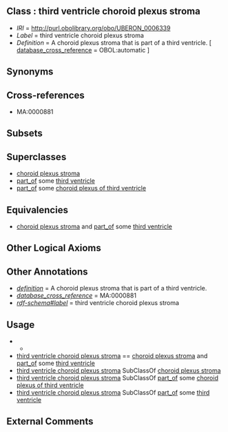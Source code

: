 
## Class : third ventricle choroid plexus stroma

 * *IRI* = http://purl.obolibrary.org/obo/UBERON_0006339
 * *Label* = third ventricle choroid plexus stroma
 * *Definition* = A choroid plexus stroma that is part of a third ventricle. [ [database_cross_reference](../../ef/oboInOwl#hasDbXref.md) = OBOL:automatic ]

## Synonyms


## Cross-references

 * MA:0000881

## Subsets


## Superclasses

 * [choroid plexus stroma](../../UBERON/06/UBERON_0005206.md)
 * [part_of](../../BFO/50/BFO_0000050.md) some [third ventricle](../../UBERON/86/UBERON_0002286.md)
 * [part_of](../../BFO/50/BFO_0000050.md) some [choroid plexus of third ventricle](../../UBERON/88/UBERON_0002288.md)

## Equivalencies

 * [choroid plexus stroma](../../UBERON/06/UBERON_0005206.md) and [part_of](../../BFO/50/BFO_0000050.md) some [third ventricle](../../UBERON/86/UBERON_0002286.md)

## Other Logical Axioms


## Other Annotations

 * *[definition](../../IAO/15/IAO_0000115.md)* = A choroid plexus stroma that is part of a third ventricle.
 * *[database_cross_reference](../../ef/oboInOwl#hasDbXref.md)* = MA:0000881
 * *[rdf-schema#label](../../el/rdf-schema#label.md)* = third ventricle choroid plexus stroma

## Usage

 * -
 * [third ventricle choroid plexus stroma](../../UBERON/39/UBERON_0006339.md) == [choroid plexus stroma](../../UBERON/06/UBERON_0005206.md) and [part_of](../../BFO/50/BFO_0000050.md) some [third ventricle](../../UBERON/86/UBERON_0002286.md)
 * [third ventricle choroid plexus stroma](../../UBERON/39/UBERON_0006339.md) SubClassOf [choroid plexus stroma](../../UBERON/06/UBERON_0005206.md)
 * [third ventricle choroid plexus stroma](../../UBERON/39/UBERON_0006339.md) SubClassOf [part_of](../../BFO/50/BFO_0000050.md) some [choroid plexus of third ventricle](../../UBERON/88/UBERON_0002288.md)
 * [third ventricle choroid plexus stroma](../../UBERON/39/UBERON_0006339.md) SubClassOf [part_of](../../BFO/50/BFO_0000050.md) some [third ventricle](../../UBERON/86/UBERON_0002286.md)

## External Comments

